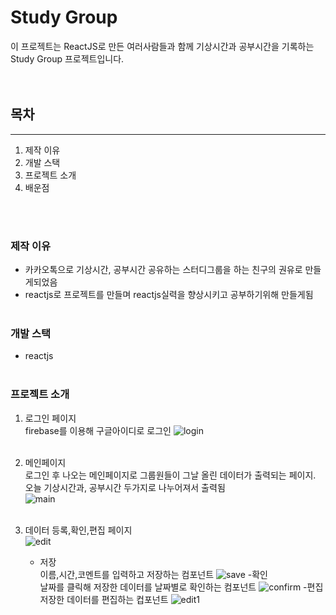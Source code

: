 # Study Group

이 프로젝트는 ReactJS로 만든 여러사람들과 함께 기상시간과 공부시간을 기록하는 Study Group 프로젝트입니다.  
<br/><br/>

## 목차

---

1. 제작 이유
2. 개발 스택
3. 프로젝트 소개
4. 배운점

<br/><br/>

### 제작 이유

- 카카오톡으로 기상시간, 공부시간 공유하는 스터디그룹을 하는 친구의 권유로 만들게되었음
- reactjs로 프로젝트를 만들며 reactjs실력을 향상시키고 공부하기위해 만들게됨
  <br/><br/>

### 개발 스택

- reactjs
  <br/><br/>

### 프로젝트 소개

1. 로그인 페이지  
    firebase를 이용해 구글아이디로 로그인
   ![login](https://i.esdrop.com/d/86zfrdzo3gza/9rqket1XUY.png)
   <br/><br/>

2. 메인페이지  
    로그인 후 나오는 메인페이지로 그룹원들이 그날 올린 데이터가 출력되는 페이지. 오늘 기상시간과, 공부시간 두가지로 나누어져서 출력됨  
    ![main](https://i.esdrop.com/d/86zfrdzo3gza/Eo5qgypPrq.png)
   <br/><br/>
3. 데이터 등록,확인,편집 페이지  
   ![edit](https://i.esdrop.com/d/86zfrdzo3gza/QJMCrGPahN.png)
   - 저장  
      이름,시간,코멘트를 입력하고 저장하는 컴포넌트
     ![save](https://i.esdrop.com/d/86zfrdzo3gza/yGWyFEuI4a.png) -확인  
      날짜를 클릭해 저장한 데이터를 날짜별로 확인하는 컴포넌트
     ![confirm](https://i.esdrop.com/d/86zfrdzo3gza/KTio4MUyF2.png) -편집  
      저장한 데이터를 편집하는 컵포넌트
     ![edit1](https://i.esdrop.com/d/86zfrdzo3gza/kQKTCV4vMF.png)
